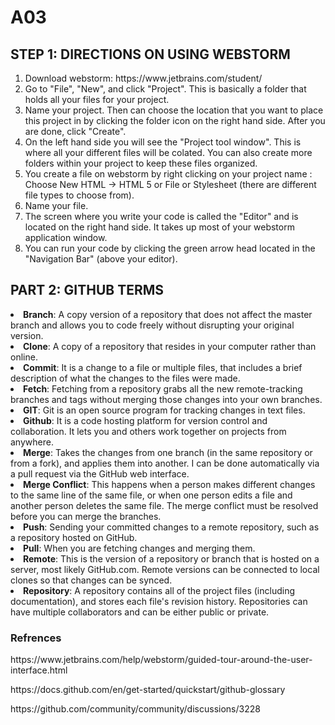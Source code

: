 # A03
<h2>STEP 1: DIRECTIONS ON USING WEBSTORM</h2>

<ol>
<li>
Download webstorm: https://www.jetbrains.com/student/ 

<li>
Go to "File", "New", and click "Project". This is basically a folder that holds all your files for your project. 

<li>
Name your project. Then can choose the location that you want to place this project in by clicking the folder icon on the right hand side. After you are done, click "Create".

<li>
On the left hand side you will see the "Project tool window". This is where all your different files will be colated. You can also create more folders within your project to keep these files organized.
<li>
You create a file on webstorm by right  clicking on your project name : Choose New  HTML -> HTML 5 or File or Stylesheet (there are different file types to choose from). 
<li>
Name your file.
<li>
The screen where you write your code is called the "Editor" and is located on the right hand side. It takes up most of your webstorm application window. 
<li>
You can run your code  by clicking the green arrow head located in the "Navigation Bar" (above your editor).
</li>
</ol>


<h2>PART 2: GITHUB TERMS</h2>
  <li><b>Branch</b>: A copy version of a repository that does not affect the master branch and allows you to code freely without disrupting your original version.
  
  <li><b>Clone</b>: A copy of a repository that resides in your computer rather than online.

  <li><b>Commit</b>: It is a change to a file or multiple files, that includes a brief description of what the changes to the files were made.
 
<li><b>Fetch</b>: Fetching from a repository grabs all the new remote-tracking branches and tags without merging those changes into your own branches.
<li><b>GIT</b>: Git is an open source program for tracking changes in text files.
  
<li><b>Github</b>: It is a code hosting platform for version control and collaboration. It lets you and others work together on projects from anywhere. 
  
  <li><b>Merge</b>: Takes the changes from one branch (in the same repository or from a fork), and applies them into another. I can be done automatically via a pull request via the GitHub web interface.
  
  <li><b>Merge Conflict</b>: This happens when a person makes different changes to the same line of the same file, or when one person edits a file and another person deletes the same file. The merge conflict must be resolved before you can merge the branches.
    
    
  <li><b>Push</b>: Sending your committed changes to a remote repository, such as a repository hosted on GitHub.

  <li><b>Pull</b>: When you are fetching changes and merging them.

  <li><b>Remote</b>: This is the version of a repository or branch that is hosted on a server, most likely GitHub.com. Remote versions can be connected to local clones so that changes can be synced.
  
  <li><b>Repository</b>: A repository contains all of the project files (including documentation), and stores each file's revision history. Repositories can have multiple collaborators and can be either public or private.
 
    
<h3>Refrences</h3>
    <p> https://www.jetbrains.com/help/webstorm/guided-tour-around-the-user-interface.html </p>
    <p> https://docs.github.com/en/get-started/quickstart/github-glossary </p>
    <p>https://github.com/community/community/discussions/3228</p>
 
